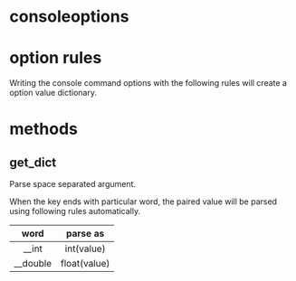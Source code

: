 # consoleoptions

# option rules
Writing the console command options with the following rules will create a option value dictionary.


# methods

## get_dict
Parse space separated argument.

When the key ends with particular word, the paired value will be parsed using following rules automatically.

| word  | parse as |
| :---: | :---: |
| __int | int(value) |
| __double | float(value) |
